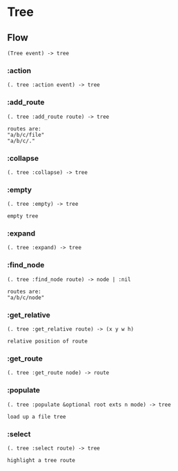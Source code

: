 # Tree

## Flow

```code
(Tree event) -> tree
```

### :action

```code
(. tree :action event) -> tree
```

### :add_route

```code
(. tree :add_route route) -> tree

routes are:
"a/b/c/file"
"a/b/c/."
```

### :collapse

```code
(. tree :collapse) -> tree
```

### :empty

```code
(. tree :empty) -> tree

empty tree
```

### :expand

```code
(. tree :expand) -> tree
```

### :find_node

```code
(. tree :find_node route) -> node | :nil

routes are:
"a/b/c/node"
```

### :get_relative

```code
(. tree :get_relative route) -> (x y w h)

relative position of route
```

### :get_route

```code
(. tree :get_route node) -> route
```

### :populate

```code
(. tree :populate &optional root exts n mode) -> tree

load up a file tree
```

### :select

```code
(. tree :select route) -> tree

highlight a tree route
```

